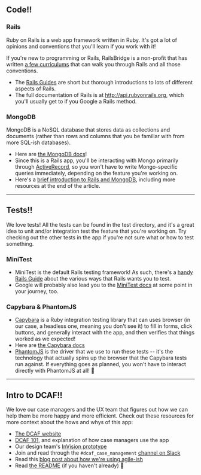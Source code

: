 ## Code!!
### Rails
Ruby on Rails is a web app framework written in Ruby. It's got a lot of opinions and conventions that you'll learn if you work with it! 

If you're new to programming or Rails, RailsBridge is a non-profit that has written [a few curriculums](http://docs.railsbridge.org/docs/) that can walk you through Rails and all those conventions.

* The [Rails Guides](http://guides.rubyonrails.org/) are short but thorough introductions to lots of different aspects of Rails.
* The full documentation of Rails is at http://api.rubyonrails.org, which you'll usually get to if you Google a Rails method.

### MongoDB
MongoDB is a NoSQL database that stores data as collections and documents (rather than rows and columns that you be familiar with from more SQL-ish databases). 

* Here are [the MongoDB docs](https://docs.mongodb.com/manual/)!
* Since this is a Rails app, you'll be interacting with Mongo primarily through [ActiveRecord](http://guides.rubyonrails.org/active_record_basics.html), so you won't have to write Mongo-specific queries immediately, depending on the feature you're working on.
* Here's a [brief introduction to Rails and MongoDB](http://kerrizor.com/blog/2014/04/02/quick-intro-to-mongodb-in-rails), including more resources at the end of the article.

---

## Tests!!
We love tests! All the tests can be found in the test directory, and it's a great idea to unit and/or integration test the feature that you're working on. Try checking out the other tests in the app if you're not sure what or how to test something.

### MiniTest
* MiniTest is the default Rails testing framework! As such, there's a [handy Rails Guide](http://guides.rubyonrails.org/testing.html) about the various ways that Rails wants you to test.
* Google will probably also lead you to the [MiniTest docs](http://ruby-doc.org/stdlib-2.0.0/libdoc/minitest/rdoc/MiniTest.html) at some point in your journey, too.

### Capybara & PhantomJS

* [Capybara](http://teamcapybara.github.io/capybara/) is a Ruby integration testing library that can uses browser (in our case, a headless one, meaning you don't see it) to fill in forms, click buttons, and generally interact with the app, and then verifies that things worked as we expected!
* Here are [the Capybara docs](http://www.rubydoc.info/github/teamcapybara/capybara/master)
* [PhantomJS](http://phantomjs.org/) is the driver that we use to run these tests -- it's the technology that actually spins up the browser that the Capybara tests run against. If everything goes as planned, you won't have to interact directly with PhantomJS at all! :ghost:

---

## Intro to DCAF!!
We love our case managers and the UX team that figures out how we can help them be more happy and more efficient. Check out these resources for more context about the hows and whys of this app:
* [The DCAF website](http://dcabortionfund.org)
* [DCAF 101](https://github.com/colinxfleming/dcaf_case_management/wiki/DCAF-101), and explanation of how case managers use the app
* Our design team's [InVision prototype](https://projects.invisionapp.com/share/6757W6WFJ)
* Join and read through the `#dcaf_case_management` [channel on Slack](https://codefordc.slack.com/messages/dcaf_case_management/files/)
* Read this [blog post about how we're using agile-ish](http://codefordc.org/blog/2016/09/12/code-for-dcaf.html)
* Read [the README](https://github.com/colinxfleming/dcaf_case_management/) (if you haven't already) :sparkling_heart:
